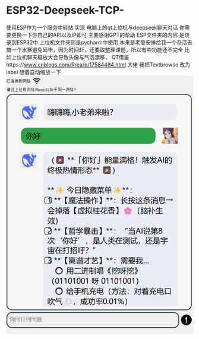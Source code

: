 # ESP32-Deepseek-TCP-
使用ESP作为一个服务中转站 实现 电脑上的qt上位机与deepseek聊天对话  你需要更换一下你自己的API以及IP即可 主要感谢GPT的帮助
ESP文件夹的内容 是烧录到ESP32中 上位机文件夹则是pycharm中使用
本来是老登安排给我一个杂活去搞一个水赛避免延毕，因为时间赶，还要取整理课题，所以有些功能还不完全 比如上位机聊天框放大会导致头像与气泡漂移，
QT借鉴https://www.cnblogs.com/Rrea/p/17584484.html 大佬 我把Textbrowse 改为label 想着自动缩放一下 
![image](1.png)
